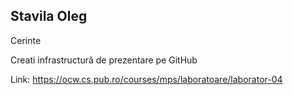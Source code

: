 Stavila Oleg
------------
Cerinte

  Creati infrastructură de prezentare pe GitHub
  
  Link: https://ocw.cs.pub.ro/courses/mps/laboratoare/laborator-04
